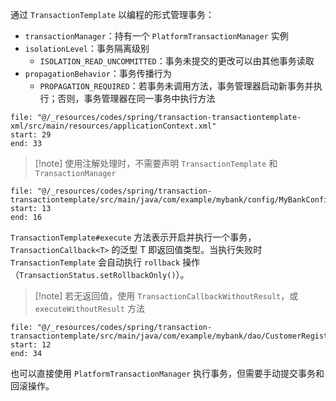 通过 `TransactionTemplate` 以编程的形式管理事务：
* `transactionManager`：持有一个 `PlatformTransactionManager` 实例
* `isolationLevel`：事务隔离级别
	* `ISOLATION_READ_UNCOMMITTED`：事务未提交的更改可以由其他事务读取
* `propagationBehavior`：事务传播行为
	* `PROPAGATION_REQUIRED`：若事务未调用方法，事务管理器启动新事务并执行；否则，事务管理器在同一事务中执行方法

```reference
file: "@/_resources/codes/spring/transaction-transactiontemplate-xml/src/main/resources/applicationContext.xml"
start: 29
end: 33
```

> [!note] 使用注解处理时，不需要声明 `TransactionTemplate` 和 `TransactionManager`

```reference
file: "@/_resources/codes/spring/transaction-transactiontemplate/src/main/java/com/example/mybank/config/MyBankConfig.java"
start: 13
end: 16
```

`TransactionTemplate#execute` 方法表示开启并执行一个事务，`TransactionCallback<T>` 的泛型 T 即返回值类型。当执行失败时 `TransactionTemplate` 会自动执行 `rollback` 操作（`TransactionStatus.setRollbackOnly()`）。

> [!note] 若无返回值，使用 `TransactionCallbackWithoutResult`，或 `executeWithoutResult` 方法

```reference
file: "@/_resources/codes/spring/transaction-transactiontemplate/src/main/java/com/example/mybank/dao/CustomerRegistrationDao.java"
start: 12
end: 34
```

也可以直接使用 `PlatformTransactionManager` 执行事务，但需要手动提交事务和回滚操作。
